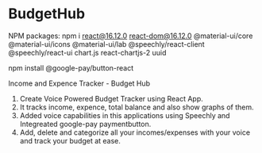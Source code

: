 # BudgetHub

NPM packages: npm i react@16.12.0 react-dom@16.12.0 @material-ui/core @material-ui/icons @material-ui/lab @speechly/react-client @speechly/react-ui chart.js react-chartjs-2 uuid

npm install @google-pay/button-react

Income and Expence Tracker - Budget Hub

1) Create Voice Powered Budget Tracker using React App.
3) It tracks income, expence, total balance and also show graphs of them.
4) Added voice capabilities in this applications using Speechly and Integreated google-pay paymentbutton.
5) Add, delete and categorize all your incomes/expenses with your voice and track your budget at ease.
